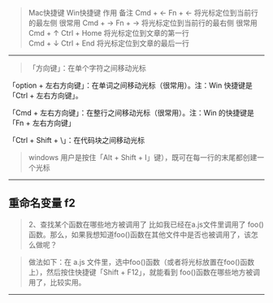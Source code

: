 
>Mac快捷键	Win快捷键	作用	备注
Cmd + ←	Fn + ←	将光标定位到当前行的最左侧	很常用
Cmd + →	Fn + →	将光标定位到当前行的最右侧	很常用
Cmd + ↑	Ctrl + Home	将光标定位到文章的第一行	
Cmd + ↓	Ctrl + End	将光标定位到文章的最后一行	
-------------------------------------
>「方向键」：在单个字符之间移动光标

「option + 左右方向键」：在单词之间移动光标（很常用）。注：Win 快捷键是「Ctrl + 左右方向键」。

「Cmd + 左右方向键」：在整行之间移动光标（很常用）。注：Win 的快捷键是「Fn + 左右方向键」

「Ctrl + Shift + \」：在代码块之间移动光标

>windows 用户是按住「Alt + Shift + I」键），既可在每一行的末尾都创建一个光标
---------------------------------------------
重命名变量   f2
-----------------------------------
>2、查找某个函数在哪些地方被调用了
比如我已经在a.js文件里调用了 foo()函数。那么，如果我想知道foo()函数在其他文件中是否也被调用了，该怎么做呢？

>做法如下：在 a.js 文件里，选中foo()函数（或者将光标放置在foo()函数上），然后按住快捷键「Shift + F12」，就能看到 foo()函数在哪些地方被调用了，比较实用。
--------------------------------